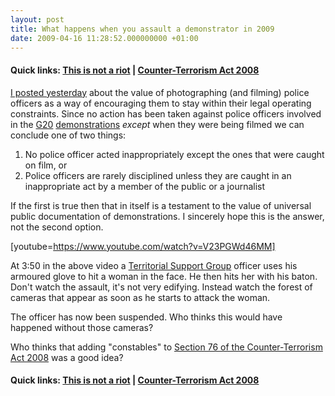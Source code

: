 ```yaml
---
layout: post
title: What happens when you assault a demonstrator in 2009
date: 2009-04-16 11:28:52.000000000 +01:00
---
```

<h4>Quick links: <a href="https://www.thisisnotariot.org" target="_blank">This is not a riot</a> | <a href="https://icanhaz.com/ukcoppix/" target="_blank">Counter-Terrorism Act 2008</a></h4>

<a href="https://www.dominicsayers.com/2009/04/14/taking-photographs-of-police-officers/" target="_blank">I posted yesterday</a> about the value of photographing (and filming) police officers as a way of encouraging them to stay within their legal operating constraints. Since no action has been taken against police officers involved in the <a href="https://en.wikipedia.org/wiki/2009_G-20_London_summit" target="_blank">G20</a> <a href="https://en.wikipedia.org/wiki/2009_G-20_London_summit_protests" target="_blank">demonstrations</a> <em>except</em> when they were being filmed we can conclude one of two things:
<ol>
	<li>No police officer acted inappropriately except the ones that were caught on film, or</li>
	<li>Police officers are rarely disciplined unless they are caught in an inappropriate act by a member of the public or a journalist</li>
</ol>
If the first is true then that in itself is a testament to the value of universal public documentation of demonstrations. I sincerely hope this is the answer, not the second option.

[youtube=https://www.youtube.com/watch?v=V23PGWd46MM]

At 3:50 in the above video a <a href="https://en.wikipedia.org/wiki/Territorial_Support_Group" target="_blank">Territorial Support Group</a> officer uses his armoured glove to hit a woman in the face. He then hits her with his baton. Don't watch the assault, it's not very edifying. Instead watch the forest of cameras that appear as soon as he starts to attack the woman.

The officer has now been suspended. Who thinks this would have happened without those cameras?

Who thinks that adding "constables" to <a href="https://www.opsi.gov.uk/acts/acts2008/ukpga_20080028_en_9#pt7-pb3-l1g76" target="_blank">Section 76 of the Counter-Terrorism Act 2008</a> was a good idea?

<h4>Quick links: <a href="https://www.thisisnotariot.org" target="_blank">This is not a riot</a> | <a href="https://icanhaz.com/ukcoppix/" target="_blank">Counter-Terrorism Act 2008</a></h4>
